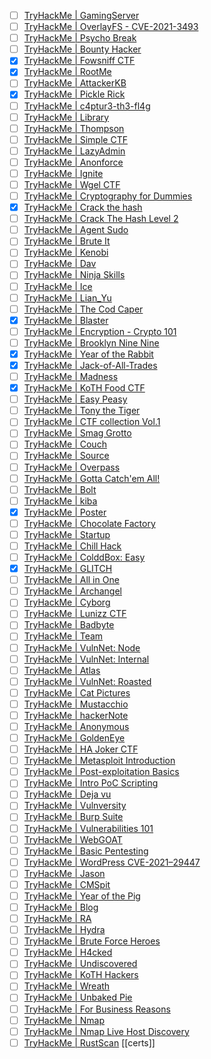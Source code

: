 - [ ] [TryHackMe | GamingServer](https://tryhackme.com/room/gamingserver)
- [ ] [TryHackMe | OverlayFS - CVE-2021-3493](https://tryhackme.com/room/overlayfs)
- [ ] [TryHackMe | Psycho Break](https://tryhackme.com/room/psychobreak)
- [ ] [TryHackMe | Bounty Hacker](https://tryhackme.com/room/cowboyhacker)
- [x] [TryHackMe | Fowsniff CTF](https://tryhackme.com/room/ctf)
- [x] [TryHackMe | RootMe](https://tryhackme.com/room/rrootme)
- [ ] [TryHackMe | AttackerKB](https://tryhackme.com/room/attackerkb)
- [x] [TryHackMe | Pickle Rick](https://tryhackme.com/room/picklerick)
- [ ] [TryHackMe | c4ptur3-th3-fl4g](https://tryhackme.com/room/c4ptur3th3fl4g)
- [ ] [TryHackMe | Library](https://tryhackme.com/room/bsidesgtlibrary)
- [ ] [TryHackMe | Thompson](https://tryhackme.com/room/bsidesgtthompson)
- [ ] [TryHackMe | Simple CTF](https://tryhackme.com/room/easyctf)
- [ ] [TryHackMe | LazyAdmin](https://tryhackme.com/room/lazyadmin)
- [ ] [TryHackMe | Anonforce](https://tryhackme.com/room/bsidesgtanonforce)
- [ ] [TryHackMe | Ignite](https://tryhackme.com/room/ignite)
- [ ] [TryHackMe | Wgel CTF](https://tryhackme.com/room/wgelctf)
- [ ] [TryHackMe | Cryptography for Dummies](https://tryhackme.com/room/cryptographyfordummies)
- [x] [TryHackMe | Crack the hash](https://tryhackme.com/room/crackthehash)
- [ ] [TryHackMe | Crack The Hash Level 2](https://tryhackme.com/room/crackthehashlevel2)
- [ ] [TryHackMe | Agent Sudo](https://tryhackme.com/room/agentsudoctf)
- [ ] [TryHackMe | Brute It](https://tryhackme.com/room/bruteit)
- [ ] [TryHackMe | Kenobi](https://tryhackme.com/room/kenobi)
- [ ] [TryHackMe | Dav](https://tryhackme.com/room/bsidesgtdav)
- [ ] [TryHackMe | Ninja Skills](https://tryhackme.com/room/ninjaskills)
- [ ] [TryHackMe | Ice](https://tryhackme.com/room/ice)
- [ ] [TryHackMe | Lian_Yu](https://tryhackme.com/room/lianyu)
- [ ] [TryHackMe | The Cod Caper](https://tryhackme.com/room/thecodcaper)
- [x] [TryHackMe | Blaster](https://tryhackme.com/room/blaster)
- [ ] [TryHackMe | Encryption - Crypto 101](https://tryhackme.com/room/encryptioncrypto101)
- [ ] [TryHackMe | Brooklyn Nine Nine](https://tryhackme.com/room/brooklynninenine)
- [x] [TryHackMe | Year of the Rabbit](https://tryhackme.com/room/yearoftherabbit)
- [x] [TryHackMe | Jack-of-All-Trades](https://tryhackme.com/room/jackofalltrades)
- [ ] [TryHackMe | Madness](https://tryhackme.com/room/madness)
- [x] [TryHackMe | KoTH Food CTF](https://tryhackme.com/room/kothfoodctf)
- [ ] [TryHackMe | Easy Peasy](https://tryhackme.com/room/easypeasyctf)
- [ ] [TryHackMe | Tony the Tiger](https://tryhackme.com/room/tonythetiger)
- [ ] [TryHackMe | CTF collection Vol.1](https://tryhackme.com/room/ctfcollectionvol1)
- [ ] [TryHackMe | Smag Grotto](https://tryhackme.com/room/smaggrotto)
- [ ] [TryHackMe | Couch](https://tryhackme.com/room/couch)
- [ ] [TryHackMe | Source](https://tryhackme.com/room/source)
- [ ] [TryHackMe | Overpass](https://tryhackme.com/room/overpass)
- [ ] [TryHackMe | Gotta Catch'em All!](https://tryhackme.com/room/pokemon)
- [ ] [TryHackMe | Bolt](https://tryhackme.com/room/bolt)
- [ ] [TryHackMe | kiba](https://tryhackme.com/room/kiba)
- [x] [TryHackMe | Poster](https://tryhackme.com/room/poster)
- [ ] [TryHackMe | Chocolate Factory](https://tryhackme.com/room/chocolatefactory)
- [ ] [TryHackMe | Startup](https://tryhackme.com/room/startup)
- [ ] [TryHackMe | Chill Hack](https://tryhackme.com/room/chillhack)
- [ ] [TryHackMe | ColddBox: Easy](https://tryhackme.com/room/colddboxeasy)
- [x] [TryHackMe | GLITCH](https://tryhackme.com/room/glitch)
- [ ] [TryHackMe | All in One](https://tryhackme.com/room/allinonemj)
- [ ] [TryHackMe | Archangel](https://tryhackme.com/room/archangel)
- [ ] [TryHackMe | Cyborg](https://tryhackme.com/room/cyborgt8)
- [ ] [TryHackMe | Lunizz CTF](https://tryhackme.com/room/lunizzctfnd)
- [ ] [TryHackMe | Badbyte](https://tryhackme.com/room/badbyte)
- [ ] [TryHackMe | Team](https://tryhackme.com/room/teamcw)
- [ ] [TryHackMe | VulnNet: Node](https://tryhackme.com/room/vulnnetnode)
- [ ] [TryHackMe | VulnNet: Internal](https://tryhackme.com/room/vulnnetinternal)
- [ ] [TryHackMe | Atlas](https://tryhackme.com/room/atlas)
- [ ] [TryHackMe | VulnNet: Roasted](https://tryhackme.com/room/vulnnetroasted)
- [ ] [TryHackMe | Cat Pictures](https://tryhackme.com/room/catpictures)
- [ ] [TryHackMe | Mustacchio](https://tryhackme.com/room/mustacchio)
- [ ] [TryHackMe | hackerNote](https://tryhackme.com/room/hackernote)
- [ ] [TryHackMe | Anonymous](https://tryhackme.com/room/anonymous)
- [ ] [TryHackMe | GoldenEye](https://tryhackme.com/room/goldeneye)
- [ ] [TryHackMe | HA Joker CTF](https://tryhackme.com/room/jokerctf)
- [ ] [TryHackMe | Metasploit Introduction](https://tryhackme.com/room/metasploitintro)
- [ ] [TryHackMe | Post-exploitation Basics](https://tryhackme.com/room/postexploit)
- [ ] [TryHackMe | Intro PoC Scripting](https://tryhackme.com/room/intropocscripting)
- [ ] [TryHackMe | Deja vu](https://tryhackme.com/room/dejavu)
- [ ] [TryHackMe | Vulnversity](https://tryhackme.com/room/vulnversity)
- [ ] [TryHackMe | Burp Suite](https://tryhackme.com/room/burpsuitebasics)
- [ ] [TryHackMe | Vulnerabilities 101](https://tryhackme.com/room/vulnerabilities101)
- [ ] [TryHackMe | WebGOAT](https://tryhackme.com/room/webgoat)
- [ ] [TryHackMe | Basic Pentesting](https://tryhackme.com/room/basicpentestingjt)
- [ ] [TryHackMe | WordPress CVE-2021–29447](https://tryhackme.com/room/wordpresscve202129447)
- [ ] [TryHackMe | Jason](https://tryhackme.com/room/jason)
- [ ] [TryHackMe | CMSpit](https://tryhackme.com/room/cmspit)
- [ ] [TryHackMe | Year of the Pig](https://tryhackme.com/room/yearofthepig)
- [ ] [TryHackMe | Blog](https://tryhackme.com/room/blog)
- [ ] [TryHackMe | RA](https://tryhackme.com/room/ra)
- [ ] [TryHackMe | Hydra](https://tryhackme.com/room/hydra)
- [ ] [TryHackMe | Brute Force Heroes](https://tryhackme.com/room/bruteforceheroes)
- [ ] [TryHackMe | H4cked](https://tryhackme.com/room/h4cked)
- [ ] [TryHackMe | Undiscovered](https://tryhackme.com/room/undiscoveredup)
- [ ] [TryHackMe | KoTH Hackers](https://tryhackme.com/room/kothhackers)
- [ ] [TryHackMe | Wreath](https://tryhackme.com/room/wreath)
- [ ] [TryHackMe | Unbaked Pie](https://tryhackme.com/room/unbakedpie)
- [ ] [TryHackMe | For Business Reasons](https://tryhackme.com/room/forbusinessreasons)
- [ ] [TryHackMe | Nmap](https://tryhackme.com/room/furthernmap)
- [ ] [TryHackMe | Nmap Live Host Discovery](https://tryhackme.com/room/nmap01)
- [ ] [TryHackMe | RustScan](https://tryhackme.com/room/rustscan)
[[certs]]